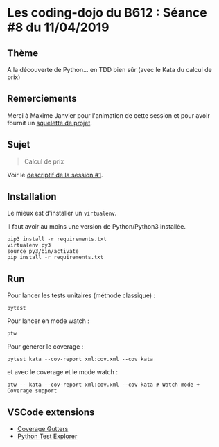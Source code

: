 # Les coding-dojo du B612 : Séance #8 du 11/04/2019

## Thème

A la découverte de Python... en TDD bien sûr (avec le Kata du calcul de prix)

## Remerciements

Merci à Maxime Janvier pour l'animation de cette session et pour 
avoir fournit un [squelette de projet](https://github.com/mjanv/python-kata).

## Sujet

> Calcul de prix

Voir le [descriptif de la session #1](https://github.com/xnopre/b612-dojo/tree/2019-01-10-price).

## Installation

Le mieux est d'installer un `virtualenv`.

Il faut avoir au moins une version de Python/Python3 installée. 
```
pip3 install -r requirements.txt
virtualenv py3
source py3/bin/activate
pip install -r requirements.txt
```

## Run

Pour lancer les tests unitaires (méthode classique) :
```
pytest
```
Pour lancer en mode watch :
```
ptw
```
Pour générer le coverage :
```
pytest kata --cov-report xml:cov.xml --cov kata
```
et avec le coverage et le mode watch :
```
ptw -- kata --cov-report xml:cov.xml --cov kata # Watch mode + Coverage support
```

## VSCode extensions
* [Coverage Gutters](https://marketplace.visualstudio.com/items?itemName=ryanluker.vscode-coverage-gutters)
* [Python Test Explorer](https://marketplace.visualstudio.com/items?itemName=LittleFoxTeam.vscode-python-test-adapter)